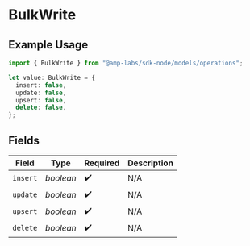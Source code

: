 # BulkWrite

## Example Usage

```typescript
import { BulkWrite } from "@amp-labs/sdk-node/models/operations";

let value: BulkWrite = {
  insert: false,
  update: false,
  upsert: false,
  delete: false,
};
```

## Fields

| Field              | Type               | Required           | Description        |
| ------------------ | ------------------ | ------------------ | ------------------ |
| `insert`           | *boolean*          | :heavy_check_mark: | N/A                |
| `update`           | *boolean*          | :heavy_check_mark: | N/A                |
| `upsert`           | *boolean*          | :heavy_check_mark: | N/A                |
| `delete`           | *boolean*          | :heavy_check_mark: | N/A                |